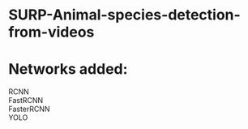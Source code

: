 # SURP-Animal-species-detection-from-videos

<h1>
  Networks added:
 </h1>
  RCNN </br>
  FastRCNN </br>
  FasterRCNN </br>
  YOLO </br>
